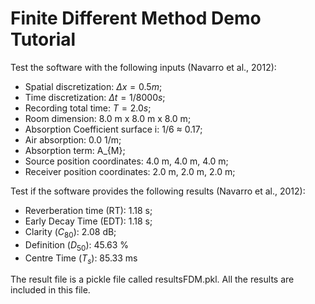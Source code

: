 # Finite Different Method Demo Tutorial

Test the software with the following inputs (Navarro et al., 2012):

- Spatial discretization: $\Delta x = 0.5 m$;
- Time discretization: $\Delta t = 1/8000 s$;
- Recording total time: $T = 2.0 s$;
- Room dimension: 8.0 m x 8.0 m x 8.0 m;
- Absorption Coefficient surface i: 1/6 ≈ 0.17;
- Air absorption: 0.0 1/m;
- Absorption term: A_{M};
- Source position coordinates: 4.0 m, 4.0 m, 4.0 m;
- Receiver position coordinates: 2.0 m, 2.0 m, 2.0 m;

Test if the software provides the following results (Navarro et al., 2012):

- Reverberation time (RT): 1.18 s; 
- Early Decay Time (EDT): 1.18 s;
- Clarity ($C_{80}$): 2.08 dB;
- Definition ($D_{50}$): 45.63 %
- Centre Time ($T_{s}$): 85.33 ms

The result file is a pickle file called resultsFDM.pkl. All the results are included in this file.